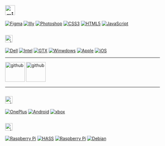 # <img src='https://veli.ee/typesvg?duration=3000&vCenter=true&height=32&size=32&color=F24E1E&font=Segoe&lines=Henlo+👋;Hello+🙏' alt='github' height='32'>

[![Figma](https://img.shields.io/badge/%E2%80%8E-💯-rgba%280%2C0%2C0%2C0%29.svg?logo=figma&logoColor=F24E1E&labelColor=161b22&style=flat-square)](#)
[![Illy](https://img.shields.io/badge/%E2%80%8E-🔥-rgba%280%2C0%2C0%2C0%29.svg?logo=adobeillustrator&logoColor=FF9A00&labelColor=161b22&style=flat-square)](#)
[![Photoshop](https://img.shields.io/badge/%E2%80%8E-🤔-rgba%280%2C0%2C0%2C0%29.svg?logo=adobephotoshop&logoColor=31A8FF&labelColor=161b22&style=flat-square)](#)
[![CSS3](https://img.shields.io/badge/%E2%80%8E-😍-rgba%280%2C0%2C0%2C0%29.svg?logo=css3&logoColor=F24E1E&labelColor=161b22&style=flat-square)](#)
[![HTML5](https://img.shields.io/badge/%E2%80%8E-✨-rgba%280%2C0%2C0%2C0%29.svg?logo=html5&logoColor=E34F26&labelColor=161b22&style=flat-square)](#)
[![JavaScript](https://img.shields.io/badge/%E2%80%8E-👨‍💻-rgba%280%2C0%2C0%2C0%29.svg?logo=javascript&logoColor=F7DF1E&labelColor=161b22&style=flat-square)](#)

## <a href="https://weekdone.com"><img src='https://veli.ee/typesvg?duration=3000&vCenter=true&height=24&size=24&color=0071C5&font=Segoe&lines=💻+Workibg;🖥️+Working' alt='github' height='24'></a>
[![Dell](https://img.shields.io/badge/XPS%2015-7590-454545.svg?logo=dell&logoColor=white&labelColor=007DB8&style=flat)](#)
[![Intel](https://img.shields.io/badge/Core™%20i9-9980HK-283a6e.svg?&logo=intel&logoColor=00C7FD&labelColor=0068b5&style=flat)](#)
[![GTX](https://img.shields.io/badge/GTX-1650-1e1e1e.svg?&logo=nVIDIA&logoColor=white&labelColor=76b900&style=flat)](#)
[![Winwdows](https://img.shields.io/badge/11%20β-x64-000?&logo=microsoft&logoColor=white&labelColor=0078d4&style=flat)](#)
[![Apple](https://img.shields.io/badge/iPad-Pro%2011"%20-000?logo=apple&logoColor=888&labelColor=1d1d1f&style=flat)](#)
[![iOS](https://img.shields.io/badge/%E2%80%8E-15.5-000?logo=ios&logoColor=888&labelColor=1d1d1f&style=flat)](#)

***

<a href="#"><img src='https://veli.ee/pagespeed.svg' alt='github' height="64"></a>
<a href="#"><img src='https://veli.ee/northeast/logo.php?type=designed+in&mode=dark' alt='github' height="64"></a>

***

## <a href="https://veli.ee"><img src='https://veli.ee/typesvg?duration=3000&vCenter=true&height=24&size=24&color=3DDC84&font=Segoe&lines=🎮+Not+workibg;📱+Brb+rooting+phone' alt='github' height='24'></a>
[![OnePlus](https://img.shields.io/badge/8-T-rgba%280%2C0%2C0%2C0%29.svg?logo=oneplus&logoColor=7ae1ce&labelColor=F5010C&style=flat-square)](#)
[![Android](https://img.shields.io/badge/%E2%80%8E-12-rgba%280%2C0%2C0%2C0%29?logo=android&logoColor=3ddc84&labelColor=083042&style=flat-square)](#)
[![xbox](https://img.shields.io/badge/1-✖-rgba%280%2C0%2C0%2C0%29?logo=xbox&logoColor=ffd800&labelColor=107c10&style=flat-square)](#)

## <a href="https://github.com/velijv"><img src='https://veli.ee/typesvg?duration=3000&vCenter=true&height=24&size=24&color=C51A4A&font=Segoe&lines=🧑‍💻+Fun;⌨️+Hobby' alt='github' height='24'></a>
[![Raspberry Pi](https://img.shields.io/badge/4️B+-x64-rgba%280%2C0%2C0%2C0%29?logo=Raspberry-Pi&logoColor=fff&labelColor=c51a4a&style=flat-square)](#)
[![HASS](https://img.shields.io/badge/%E2%80%8E-8.1-rgba%280%2C0%2C0%2C0%29?logo=HomeAssistant&logoColor=fff&labelColor=40BDF5&style=flat-square)](#)
[![Raspberry Pi](https://img.shields.io/badge/4️B+-rpi4--64-rgba%280%2C0%2C0%2C0%29?logo=Raspberry-Pi&logoColor=fff&labelColor=C51A4A&style=flat-square)](#)
[![Debian](https://img.shields.io/badge/%E2%80%8E-11-rgba%280%2C0%2C0%2C0%29?logo=debian&logoColor=white&labelColor=D70A53&style=flat-square)](#)

<!--


[![spotify-github-profile](https://spotify-github-profile.vercel.app/api/view?uid=1180070275&cover_image=false&theme=natemoo-re&bar_color_cover=true&bar_color=0cf104)](https://spotify-github-profile.vercel.app/api/view?uid=1180070275&redirect=true)

<a href="https://github.com/anuraghazra/github-readme-stats">
  <img align="center" src="https://github-readme-stats.vercel.app/api?username=velijv&show_icons=true&theme=github_dark" />
</a>
<a href="https://github.com/anuraghazra/github-readme-stats">
  <img align="center" src="https://github-readme-stats.vercel.app/api/top-langs?username=velijv&layout=compact&theme=github_dark" />
</a>

[![](https://github-readme-stats.vercel.app/api?username=velijv&show_icons=true&theme=github_dark)](#)

[![](https://github-readme-stats.vercel.app/api/top-langs/?username=velijv&layout=compact&theme=github_dark)](#)

**velijv/velijv** is a ✨ _special_ ✨ repository because its `README.md` (this file) appears on your GitHub profile.

Here are some ideas to get you started:

- 🔭 I’m currently working on ...
- 🌱 I’m currently learning ...
- 👯 I’m looking to collaborate on ...
- 🤔 I’m looking for help with ...
- 💬 Ask me about ...
- 📫 How to reach me: ...
- 😄 Pronouns: ...
- ⚡ Fun fact: ...
-->
